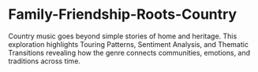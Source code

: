 # Family-Friendship-Roots-Country
Country music goes beyond simple stories of home and heritage. This exploration highlights Touring Patterns, Sentiment Analysis, and Thematic Transitions revealing how the genre connects communities, emotions, and traditions across time.
